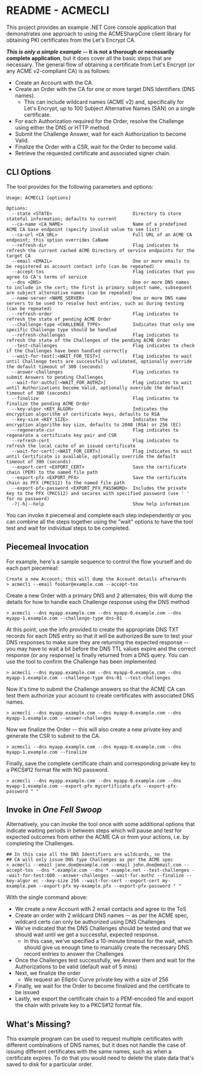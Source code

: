 # README - ACMECLI

This project provides an example .NET Core console application that demonstrates one approach
to using the ACMESharpCore client library for obtaining PKI certificates from the Let's Encrypt
CA.

***This is only a simple example* -- it is not a thorough or necessarily complete application**,
but it does cover all the basic steps that are necessary.  The general flow of obtaining a
certificate from Let's Encrypt (or any ACME v2-compliant CA) is as follows:

* Create an Account with the CA.
* Create an Order with the CA for one or more target DNS Identifiers (DNS names).
  * This can include wildcard names (ACME v2) and, specifically for Let's Encrypt,
    up to 100 Subject Alternative Names (SAN) on a single certificate.
* For each Authorization required for the Order, resolve the Challenge using
  either the DNS or HTTP method.
* Submit the Challenge Answer, wait for each Authorization to become Valid.
* Finalize the Order with a CSR, wait for the Order to become valid.
* Retrieve the requested certificate and associated signer chain.

## CLI Options

The tool provides for the following parameters and options:

```shell
Usage: ACMECLI [options]

Options:
  --state <STATE>                              Directory to store stateful information; defaults to current
  --ca-name <CA_NAME>                          Name of a predefined ACME CA base endpoint (specify invalid value to see list)
  --ca-url <CA_URL>                            Full URL of an ACME CA endpoint; this option overrides CaName
  --refresh-dir                                Flag indicates to refresh the current cached ACME Directory of service endpoints for the target CA
  --email <EMAIL>                              One or more emails to be registered as account contact info (can be repeated)
  --accept-tos                                 Flag indicates that you agree to CA's terms of service
  --dns <DNS>                                  One or more DNS names to include in the cert; the first is primary subject name, subsequent are subject alternative names (can be repeated)
  --name-server <NAME_SERVER>                  One or more DNS name servers to be used to resolve host entries, such as during testing (can be repeated)
  --refresh-order                              Flag indicates to refresh the state of pending ACME Order
  --challenge-type <CHALLENGE_TYPE>            Indicates that only one specific Challenge type should be handled
  --refresh-challenges                         Flag indicates to refresh the state of the Challenges of the pending ACME Order
  --test-challenges                            Flag indicates to check if the Challenges have been handled correctly
  --wait-for-test[:<WAIT_FOR_TEST>]            Flag indicates to wait until Challenge tests are successfully validated, optionally override the default timeout of 300 (seconds)
  --answer-challenges                          Flag indicates to submit Answers to pending Challenges
  --wait-for-authz[:<WAIT_FOR_AUTHZ>]          Flag indicates to wait until Authorizations become Valid, optionally override the default timeout of 300 (seconds)
  --finalize                                   Flag indicates to finalize the pending ACME Order
  --key-algor <KEY_ALGOR>                      Indicates the encryption algorithm of certificate keys, defaults to RSA
  --key-size <KEY_SIZE>                        Indicates the encryption algorithm key size, defaults to 2048 (RSA) or 256 (EC)
  --regenerate-csr                             Flag indicates to regenerate a certificate key pair and CSR
  --refresh-cert                               Flag indicates to refresh the local cache of an issued certificate
  --wait-for-cert[:<WAIT_FOR_CERT>]            Flag indicates to wait until Certificate is available, optionally override the default timeout of 300 (seconds)
  --export-cert <EXPORT_CERT>                  Save the certificate chain (PEM) to the named file path
  --export-pfx <EXPORT_PFX>                    Save the certificate chain as PFX (PKCS12) to the named file path
  --export-pfx-password <EXPORT_PFX_PASSWORD>  Includes the private key to the PFX (PKCS12) and secures with specified password (use ' ' for no password)
  -?|-h|--help                                 Show help information
```

You can invoke it piecemeal and complete each step independently or you can combine all the
steps together using the "wait" options to have the tool test and wait for individual steps
to be completed.

## Piecemeal Invocation

For example, here's a sample sequence to control the flow yourself and do each part piecemeal:

```shell
Create a new Account; this will dump the Account details afterwards
> acmecli --email foobar@example.com --accept-tos
```

Create a new Order with a primary DNS and 2 alternates; this will dump
the details for how to handle each Challenge response using the DNS method
```shell
> acmecli --dns myapp.example.com --dns myapp-0.example.com --dns myapp-1.example.com --challenge-type dns-01
```

At this point, use the info provided to create the appropriate
DNS TXT records for each DNS entry so that it will be authorized
Be sure to test your DNS responses to make sure they are returning
the expected response -- you may have to wait a bit before the
DNS TTL values expire and the correct response (or any response)
is finally returned from a DNS query. You can use the tool to confirm
the Challenge has been implemented
```shell
> acmecli --dns myapp.example.com --dns myapp-0.example.com --dns myapp-1.example.com --challenge-type dns-01 --test-challenges
```

Now it's time to submit the Challenge answers so that the ACME CA can test
them authorize your account to create certificates with associated DNS names.
```shell
> acmecli --dns myapp.example.com --dns myapp-0.example.com --dns myapp-1.example.com --answer-challenges
```

Now we finalize the Order -- this will also create a new
private key and generate the CSR to submit to the CA.
```shell
> acmecli --dns myapp.example.com --dns myapp-0.example.com --dns myapp-1.example.com --finalize
```

Finally, save the complete certificate chain and corresponding
private key to a PKCS#12 format file with NO password.
```shell
> acmecli --dns myapp.example.com --dns myapp-0.example.com --dns myapp-1.example.com --export-pfx mycertificate.pfx --export-pfx-password " "
```
## Invoke in _One Fell Swoop_

Alternatively, you can invoke the tool once with some additional options that indicate
waiting periods in between steps which will pause and test for expected outcomes from
either the ACME CA or from your actions, i.e. by completing the Challenges.

```shell
## In this case all the DNS Identifiers are wildcards, so the
## CA will only issue DNS type Challenges as per the ACME spec
> acmecli --email jane.doe@example.com --email john.doe@email.com --accept-tos --dns *.example.com --dns *.example.net --test-challenges --wait-for-test:600 --answer-challenges --wait-for-authz --finalize --key-algor ec --key-size 256 --wait-for-cert --export-cert my-example.pem --export-pfx my-example.pfx --export-pfx-password " "
```

With the single command above:

* We create a new Account with 2 email contacts and agree to the ToS
* Create an order with 2 wildcard DNS names -- as per the ACME spec,
  wildcard certs can only be authorized using DNS Challenges
* We've indicated that the DNS Challenges should be tested *and* that
  we should wait until we get a successful, expected response.
  * In this case, we've specified a 10-minute timeout for the wait,
    which should give us enough time to manually create the necessary
    DNS record entries to answer the Challenges
* Once the Challenges test successfully, we Answer them and wait for
  the Authorizations to be valid (default wait of 5 mins)
* Next, we finalize the order
  * We request an Elliptic Curve private key with a size of 256
* Finally, we wait for the Order to become finalized and the certificate
  to be issued
* Lastly, we export the certificate chain to a PEM-encoded file and export
  the chain with private key to a PKCS#12 format file.

## What's Missing?

This example program can be used to request multiple certificates with different
combinations of DNS names, but it does not handle the case of issuing different
certificates with the same names, such as when a certificate expires.  To do that
you would need to delete the state data that's saved to disk for a particular
order.